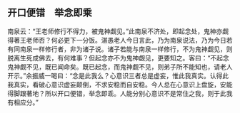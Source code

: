 ##  开口便错　举念即乘

南泉云：“王老师修行不得力，被鬼神觑见。”此南泉不济处，即起念处，鬼神亦觑得著王老师否？何必更下一分饭。湛愚老人今日言此，乃为南泉说法，乃为今日若有同南泉一样修行者，非为诸子说。诸子若能与南泉一样修行，不为鬼神觑见，则脱离生死成佛去，有何难事？但起念亦不为鬼神觑见，更要知之。客曰：“不起念鬼神觑不见，既已闻命矣。既已起念，而鬼神觑不见，则弟子所不能知也，请老人开示。”余振威一喝曰：“念是此我么？心意识三者总是虚妄，惟此我真实。认得此我真实，看破心意识虚妄颠倒，不求安稳而自安稳。今人总在心意识上盘旋，安能得脚跟著地？所以开口便错，举念即乖。人能分别心意识不是常住之我，则于此我有相应分。”
